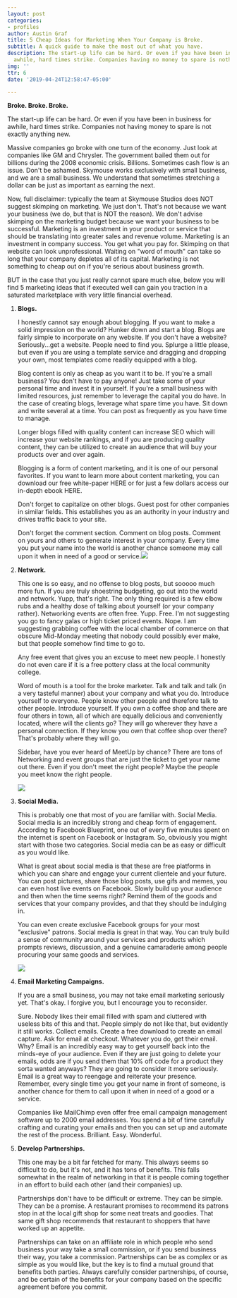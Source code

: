 ```yaml
---
layout: post
categories:
- profiles
author: Austin Graf
title: 5 Cheap Ideas for Marketing When Your Company is Broke.
subtitle: A quick guide to make the most out of what you have.
description: The start-up life can be hard. Or even if you have been in business for
  awhile, hard times strike. Companies having no money to spare is nothing new.
img: ''
ttr: 6
date: '2019-04-24T12:58:47-05:00'

---
```

**Broke. Broke. Broke.**

The start-up life can be hard. Or even if you have been in business for awhile, hard times strike. Companies not having money to spare is not exactly anything new.

Massive companies go broke with one turn of the economy. Just look at companies like GM and Chrysler. The government bailed them out for billions during the 2008 economic crisis. Billions. Sometimes cash flow is an issue. Don't be ashamed. Skymouse works exclusively with small business, and we are a small business. We understand that sometimes stretching a dollar can be just as important as earning the next.

Now, full disclaimer: typically the team at Skymouse Studios does NOT suggest skimping on marketing. We just don't. That's not because we want your business (we do, but that is NOT the reason). We don't advise skimping on the marketing budget because we want your business to be successful. Marketing is an investment in your product or service that should be translating into greater sales and revenue volume. Marketing is an investment in company success. You get what you pay for. Skimping on that website can look unprofessional. Waiting on "word of mouth" can take so long that your company depletes all of its capital. Marketing is not something to cheap out on if you're serious about business growth.

BUT in the case that you just really cannot spare much else, below you will find 5 marketing ideas that if executed well can gain you traction in a saturated marketplace with very little financial overhead.

1. **Blogs.**

   I honestly cannot say enough about blogging. If you want to make a solid impression on the world? Hunker down and start a blog. Blogs are fairly simple to incorporate on any website. If you don't have a website? Seriously...get a website. People need to find you. Splurge a little please, but even if you are using a template service and dragging and dropping your own, most templates come readily equipped with a blog.

   Blog content is only as cheap as you want it to be. If you're a small business? You don't have to pay anyone! Just take some of your personal time and invest it in yourself. If you're a small business with limited resources, just remember to leverage the capital you do have. In the case of creating blogs, leverage what spare time you have. Sit down and write several at a time. You can post as frequently as you have time to manage.

   Longer blogs filled with quality content can increase SEO which will increase your website rankings, and if you are producing quality content, they can be utilized to create an audience that will buy your products over and over again.

   Blogging is a form of content marketing, and it is one of our personal favorites. If you want to learn more about content marketing, you can download our free white-paper HERE or for just a few dollars access our in-depth ebook HERE.

   Don't forget to capitalize on other blogs. Guest post for other companies in similar fields. This establishes you as an authority in your industry and drives traffic back to your site.

   Don't forget the comment section. Comment on blog posts. Comment on yours and others to generate interest in your company. Every time you put your name into the world is another chance someone may call upon it when in need of a good or service.![](/uploads/calendar-social-planning-idea-board.jpg)
2. **Network.**

   This one is so easy, and no offense to blog posts, but sooooo much more fun. If you are truly shoestring budgeting, go out into the world and network. Yupp, that's right. The only thing required is a few elbow rubs and a healthy dose of talking about yourself (or your company rather). Networking events are often free. Yupp. Free. I'm not suggesting you go to fancy galas or high ticket priced events. Nope. I am suggesting grabbing coffee with the local chamber of commerce on that obscure Mid-Monday meeting that nobody could possibly ever make, but that people somehow find time to go to.

   Any free event that gives you an excuse to meet new people. I honestly do not even care if it is a free pottery class at the local community college.

   Word of mouth is a tool for the broke marketer. Talk and talk and talk (in a very tasteful manner) about your company and what you do. Introduce yourself to everyone. People know other people and therefore talk to other people. Introduce yourself. If you own a coffee shop and there are four others in town, all of which are equally delicious and conveniently located, where will the clients go? They will go wherever they have a personal connection. If they know you own that coffee shop over there? That's probably where they will go.

   Sidebar, have you ever heard of MeetUp by chance? There are tons of Networking and event groups that are just the ticket to get your name out there. Even if you don't meet the right people? Maybe the people you meet know the right people.

   ![](/uploads/social-media-scrabble-pieces-iphone-facebook.jpg)
3. **Social Media.**

   This is probably one that most of you are familiar with. Social Media. Social media is an incredibly strong and cheap form of engagement. According to Facebook Blueprint, one out of every five minutes spent on the internet is spent on Facebook or Instagram. So, obviously you might start with those two categories. Social media can be as easy or difficult as you would like.

   What is great about social media is that these are free platforms in which you can share and engage your current clientele and your future. You can post pictures, share those blog posts, use gifs and memes, you can even host live events on Facebook. Slowly build up your audience and then when the time seems right? Remind them of the goods and services that your company provides, and that they should be indulging in.

   You can even create exclusive Facebook groups for your most "exclusive" patrons. Social media is great in that way. You can truly build a sense of community around your services and products which prompts reviews, discussion, and a genuine camaraderie among people procuring your same goods and services.

   ![](/uploads/laptops-headphones-group-work-on-desk.jpg)
4. **Email Marketing Campaigns.**

   If you are a small business, you may not take email marketing seriously yet. That's okay. I forgive you, but I encourage you to reconsider.

   Sure. Nobody likes their email filled with spam and cluttered with useless bits of this and that. People simply do not like that, but evidently it still works. Collect emails. Create a free download to create an email capture. Ask for email at checkout. Whatever you do, get their email. Why? Email is an incredibly easy way to get yourself back into the minds-eye of your audience. Even if they are just going to delete your emails, odds are if you send them that 10% off code for a product they sorta wanted anyways? They are going to consider it more seriously. Email is a great way to reengage and reiterate your presence. Remember, every single time you get your name in front of someone, is another chance for them to call upon it when in need of a good or a service.

   Companies like MailChimp even offer free email campaign management software up to 2000 email addresses. You spend a bit of time carefully crafting and curating your emails and then you can set up and automate the rest of the process. Brilliant. Easy. Wonderful.
5. **Develop Partnerships.**

   This one may be a bit far fetched for many. This always seems so difficult to do, but it's not, and it has tons of benefits. This falls somewhat in the realm of networking in that it is people coming together in an effort to build each other (and their companies) up.

   Partnerships don't have to be difficult or extreme. They can be simple. They can be a promise. A restaurant promises to recommend its patrons stop in at the local gift shop for some neat treats and goodies. That same gift shop recommends that restaurant to shoppers that have worked up an appetite.

   Partnerships can take on an affiliate role in which people who send business your way take a small commission, or if you send business their way, you take a commission. Partnerships can be as complex or as simple as you would like, but the key is to find a mutual ground that benefits both parties. Always carefully consider partnerships, of course, and be certain of the benefits for your company based on the specific agreement before you commit.